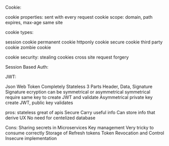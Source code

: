 Cookie:

cookie properties:
sent with every request
cookie scope: domain, path
expires, max-age
same site

cookie types:

session cookie
permanent cookie
httponly cookie
secure cookie
third party cookie
zombie cookie


cookie security:
stealing cookies
cross site request forgery


Session Based  Auth:


JWT:

Json Web Token
Completely Stateless
3 Parts Header, Data, Signature
Signature ecryption can be symmetrical or asymmetrical
symmetrical require same key to create JWT and validate
Asymmetrical private key create JWT, public key validates

pros:
stateless
great of apis
Secure
Carry useful info
Can store info that derive UX
No need for centelized database

Cons:
Sharing secrets in Microservices
Key management
Very tricky to consume correctly
Storage of Refresh tokens
Token Revocation and Control
Insecure implementation
